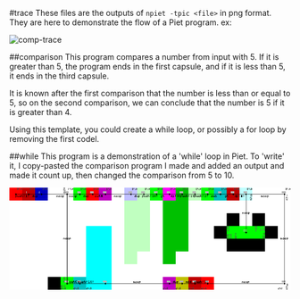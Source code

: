 #trace
These files are the outputs of `npiet -tpic <file>` in png format. They are here
to demonstrate the flow of a Piet program. ex:

![comp-trace](https://raw.githubusercontenet.com/cheezgi/piet-projects/master/trace/comp/equal.png)

##comparison
This program compares a number from input with 5. If it is greater than 5, the
program ends in the first capsule, and if it is less than 5, it ends in the
third capsule.

It is known after the first comparison that the number is less than or equal to
5, so on the second comparison, we can conclude that the number is 5 if it is
greater than 4.

Using this template, you could create a while loop, or possibly a for loop by
removing the first codel.

##while
This program is a demonstration of a 'while' loop in Piet. To 'write' it, I
copy-pasted the comparison program I made and added an output and made it count
up, then changed the comparison from 5 to 10.

![while-trace](https://raw.githubusercontent.com/cheezgi/piet-projects/master/trace/while-trace.png)
